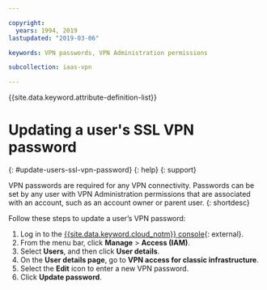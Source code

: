 ```yaml
---

copyright:
  years: 1994, 2019
lastupdated: "2019-03-06"

keywords: VPN passwords, VPN Administration permissions

subcollection: iaas-vpn

---
```


{{site.data.keyword.attribute-definition-list}}

# Updating a user's SSL VPN password
{: #update-users-ssl-vpn-password}
{: help}
{: support}

VPN passwords are required for any VPN connectivity. Passwords can be set by any user with VPN Administration permissions that are associated with an account, such as an account owner or parent user.
{: shortdesc}

Follow these steps to update a user’s VPN password:

1. Log in to the [{{site.data.keyword.cloud_notm}} console](/login){: external}.
1. From the menu bar, click **Manage** &gt; **Access (IAM)**.
1. Select **Users**, and then click **User details**.
1. On the **User details page**, go to **VPN access for classic infrastructure**.
1. Select the **Edit** icon to enter a new VPN password.
1. Click **Update password**.
